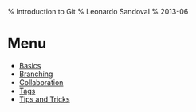 % Introduction to Git
% Leonardo Sandoval
% 2013-06

# Menu

* [Basics](./basics.html)
* [Branching](./branching.html)
* [Collaboration](./collaboration.html)
* [Tags](./tags.html)
* [Tips and Tricks](./tips_tricks.html)

